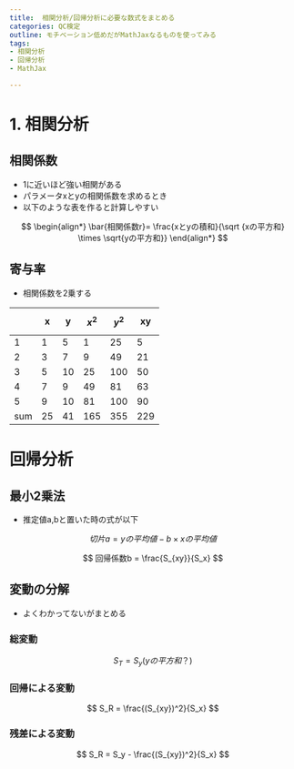 ```yaml
---
title:  相関分析/回帰分析に必要な数式をまとめる
categories: QC検定
outline: モチベーション低めだがMathJaxなるものを使ってみる
tags:
- 相関分析
- 回帰分析
- MathJax

---
```


# 1. 相関分析

## 相関係数

- 1に近いほど強い相関がある
- パラメータxとyの相関係数を求めるとき
- 以下のような表を作ると計算しやすい

$$
\begin{align*}
\bar{相関係数r}= \frac{xとyの積和}{\sqrt {xの平方和} \times \sqrt{yの平方和}}
\end{align*}
$$

## 寄与率

- 相関係数を2乗する

|     | x   | y   | $$ x^2 $$ | $$ y^2 $$ | xy  |
| --- | --- | --- | --------- | --------- | --- |
| 1   | 1   | 5   | 1         | 25        | 5   |
| 2   | 3   | 7   | 9         | 49        | 21  |
| 3   | 5   | 10  | 25        | 100       | 50  |
| 4   | 7   | 9   | 49        | 81        | 63  |
| 5   | 9   | 10  | 81        | 100       | 90  |
| sum | 25  | 41  | 165       | 355       | 229 |


# 回帰分析

## 最小2乗法

- 推定値a,bと置いた時の式が以下

$$
切片a = yの平均値 - b \times xの平均値
$$

$$
回帰係数b = \frac{S_{xy}}{S_x}
$$

## 変動の分解

- よくわかってないがまとめる
  
### 総変動

$$
S_T = S_y(yの平方和？)
$$

### 回帰による変動

$$
S_R = \frac{(S_{xy})^2}{S_x}
$$

### 残差による変動

$$
S_R = S_y - \frac{(S_{xy})^2}{S_x}
$$

